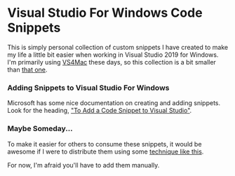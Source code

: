 # Visual Studio For Windows Code Snippets #

This is simply personal collection of custom snippets I have created to make my life a little bit easier when working in Visual Studio 2019 for Windows. I'm primarily using [VS4Mac](https://visualstudio.microsoft.com/vs/mac/) these days, so this collection is a bit smaller than [that one](https://github.com/jbachelor/VisualStudioForMacSnippets).

### Adding Snippets to Visual Studio For Windows
Microsoft has some nice documentation on creating and adding snippets. Look for the heading, ["To Add a Code Snippet to Visual Studio"](https://docs.microsoft.com/en-us/visualstudio/ide/walkthrough-creating-a-code-snippet?view=vs-2019).

### Maybe Someday...
To make it easier for others to consume these snippets, it would be awesome if I were to distribute them using some [technique like this](https://docs.microsoft.com/en-us/visualstudio/ide/how-to-distribute-code-snippets?view=vs-2019). 

For now, I'm afraid you'll have to add them manually.